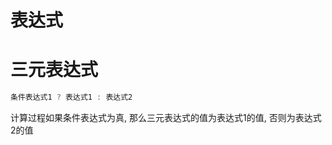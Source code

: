 # 表达式

# 三元表达式

```JavaScript
条件表达式1 ? 表达式1 : 表达式2 
```

计算过程如果条件表达式为真, 那么三元表达式的值为表达式1的值, 否则为表达式2的值
